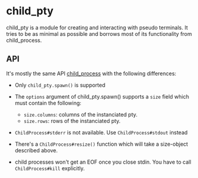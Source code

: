 child_pty
=========

child_pty is a module for creating and interacting with pseudo terminals. It tries to
be as minimal as possible and borrows most of its functionality from child_process.

API
---

It's mostly the same API [child_process](http://nodejs.org/api/child_process.html) with the following differences:

* Only ```child_pty.spawn()``` is supported

* The ```options``` argument of child_pty.spawn() supports a ```size``` field which must contain the following:
  * ```size.columns```: columns of the instanciated pty.
  * ```size.rows```: rows of the instanciated pty.
  
* ```ChildProcess#stderr``` is not available. Use ```ChildProcess#stdout``` instead

* There's a ```ChildProcess#resize()``` function which will take a size-object described above.

* child processes won't get an EOF once you close stdin. You have to call ```ChildProcess#kill``` explicitly.
